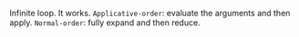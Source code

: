 Infinite loop.
It works.
`Applicative-order`: evaluate the arguments and then apply.
`Normal-order`: fully expand and then reduce.
